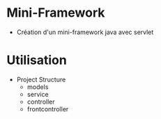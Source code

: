# Mini-Framework
* Création d'un mini-framework java avec servlet

# Utilisation
* Project Structure 
    - models
    - service
    - controller
    - frontcontroller
